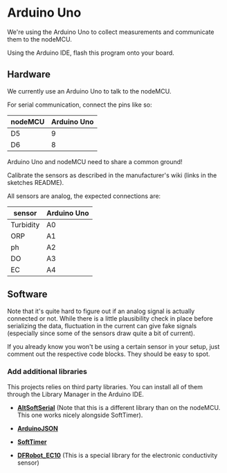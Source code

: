 # Arduino Uno

We're using the Arduino Uno to collect measurements and communicate them to the nodeMCU.

Using the Arduino IDE, flash this program onto your board.


## Hardware

We currently use an Arduino Uno to talk to the nodeMCU.

For serial communication, connect the pins like so:

| nodeMCU | Arduino Uno |
|---------|-------------|
| D5      | 9           |
| D6      | 8           |

Arduino Uno and nodeMCU need to share a common ground!

Calibrate the sensors as described in the manufacturer's wiki (links in the sketches README).

All sensors are analog, the expected connections are:

| sensor | Arduino Uno |
|-------|---------|
|  Turbidity | A0           |
| ORP | A1 |
|ph | A2 |
| DO | A3 |
| EC | A4 |


## Software

Note that it's quite hard to figure out if an analog signal is actually connected or not. While there is a little plausibility check in place before serializing the data, fluctuation in the current can give fake signals (especially since some of the sensors draw quite a bit of current).

If you already know you won't be using a certain sensor in your setup, just comment out the respective code blocks. They should be easy to spot.

### Add additional libraries
This projects relies on third party libraries. You can install all of them through the Library Manager in the Arduino IDE.

- [**AltSoftSerial**](https://github.com/PaulStoffregen/AltSoftSerial) (Note that this is a different library than on the nodeMCU. This one works nicely alongside SoftTimer).
- [**ArduinoJSON**](https://github.com/bblanchon/ArduinoJson)
- [**SoftTimer**](https://github.com/prampec/arduino-softtimer)

- [**DFRobot_EC10**](https://github.com/DFRobot/DFRobot_EC/) (This is a special library for the electronic conductivity sensor)
